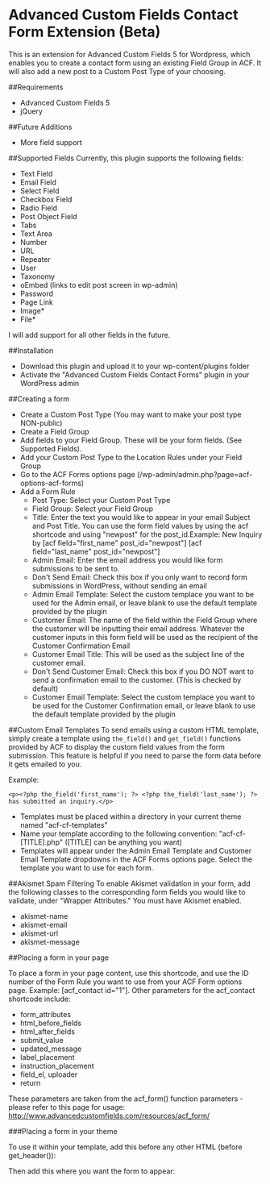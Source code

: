 # Advanced Custom Fields Contact Form Extension (Beta)

This is an extension for Advanced Custom Fields 5 for Wordpress, which enables you to create a contact form using an existing Field Group in ACF. It will also add a new post to a Custom Post Type of your choosing.

##Requirements
- Advanced Custom Fields 5
- jQuery

##Future Additions
- More field support
 
##Supported Fields
Currently, this plugin supports the following fields:

- Text Field
- Email Field
- Select Field
- Checkbox Field
- Radio Field
- Post Object Field
- Tabs
- Text Area
- Number
- URL
- Repeater
- User
- Taxonomy
- oEmbed (links to edit post screen in wp-admin)
- Password 
- Page Link
- Image*
- File*


I will add support for all other fields in the future.

##Installation
- Download this plugin and upload it to your wp-content/plugins folder
- Activate the "Advanced Custom Fields Contact Forms" plugin in your WordPress admin
 
##Creating a form
- Create a Custom Post Type (You may want to make your post type NON-public)
- Create a Field Group
- Add fields to your Field Group. These will be your form fields. (See Supported Fields).
- Add your Custom Post Type to the Location Rules under your Field Group
- Go to the ACF Forms options page (/wp-admin/admin.php?page=acf-options-acf-forms)
- Add a Form Rule
  - Post Type: Select your Custom Post Type
  - Field Group: Select your Field Group
  - Title: Enter the text you would like to appear in your email Subject and Post Title. You can use the form field values by using the acf shortcode and using "newpost" for the post_id.Example: New Inquiry by [acf field="first_name" post_id="newpost"] [acf field="last_name" post_id="newpost"]
  - Admin Email: Enter the email address you would like form submissions to be sent to.
  - Don't Send Email: Check this box if you only want to record form submissions in WordPress, without sending an email
  - Admin Email Template: Select the custom templace you want to be used for the Admin email, or leave blank to use the default template provided by the plugin
  - Customer Email: The name of the field within the Field Group where the customer will be inputting their email address. Whatever the customer inputs in this form field will be used as the recipient of the Customer Confirmation Email
  - Customer Email Title: This will be used as the subject line of the customer email.
  - Don't Send Customer Email: Check this box if you DO NOT want to send a confirmation email to the customer. (This is checked by default)
  - Customer Email Template: Select the custom templace you want to be used for the Customer Confirmation email, or leave blank to use the default template provided by the plugin

##Custom Email Templates
To send emails using a custom HTML template, simply create a template using `the_field()` and `get_field()` functions provided by ACF to display the custom field values from the form submission. This feature is helpful if you need to parse the form data before it gets emailed to you.

Example: 

    <p><?php the_field('first_name'); ?> <?php the_field('last_name'); ?> has submitted an inquiry.</p>

- Templates must be placed within a directory in your current theme named "acf-cf-templates" 
- Name your template according to the following convention: "acf-cf-[TITLE].php" ([TITLE] can be anything you want)
- Templates will appear under the Admin Email Template and Customer Email Template dropdowns in the ACF Forms options page. Select the template you want to use for each form.

##Akismet Spam Filtering 
To enable Akismet validation in your form, add the following classes to the corresponding form fields you would like to validate, under "Wrapper Attributes." You must have Akismet enabled.

  - akismet-name
  - akismet-email
  - akismet-url
  - akismet-message

##Placing a form in your page

To place a form in your page content, use this shortcode, and use the ID number of the Form Rule you want to use from your ACF Form options page. Example: [acf_contact id="1"]. Other parameters for the acf_contact shortcode include:
 - form_attributes
 - html_before_fields
 - html_after_fields
 - submit_value
 - updated_message
 - label_placement
 - instruction_placement
 - field_el, uploader
 - return 

These parameters are taken from the acf_form() function parameters - please refer to this page for usage: http://www.advancedcustomfields.com/resources/acf_form/

###Placing a form in your theme 

To use it within your template, add this before any other HTML (before get_header()):
  <?php acf_form_head(); ?>
  
Then add this where you want the form to appear: <?php do_shortcode('[acf_contact id="1"]'); ?>
